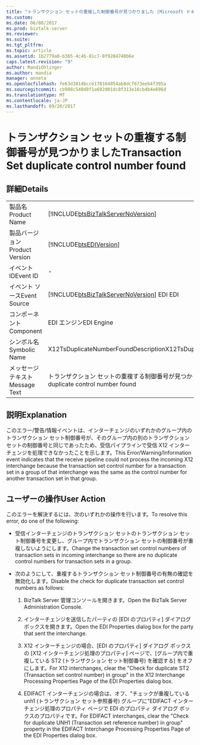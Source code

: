 ```yaml
---
title: "トランザクション セットの重複した制御番号が見つかりました |Microsoft ドキュメント"
ms.custom: 
ms.date: 06/08/2017
ms.prod: biztalk-server
ms.reviewer: 
ms.suite: 
ms.tgt_pltfrm: 
ms.topic: article
ms.assetid: 1b2779a0-b365-4c4b-81c7-8f9284748b6e
caps.latest.revision: "9"
author: MandiOhlinger
ms.author: mandia
manager: anneta
ms.openlocfilehash: fe63d3814bcce178164054ab8dcf673eeb4f395a
ms.sourcegitcommit: cb908c540d8f1a692d01dc8f313e16cb4b4e696d
ms.translationtype: MT
ms.contentlocale: ja-JP
ms.lasthandoff: 09/20/2017
---
```

# <a name="transaction-set-duplicate-control-number-found"></a><span data-ttu-id="119c3-102">トランザクション セットの重複する制御番号が見つかりました</span><span class="sxs-lookup"><span data-stu-id="119c3-102">Transaction Set duplicate control number found</span></span>
## <a name="details"></a><span data-ttu-id="119c3-103">詳細</span><span class="sxs-lookup"><span data-stu-id="119c3-103">Details</span></span>  
  
|||  
|-|-|  
|<span data-ttu-id="119c3-104">製品名</span><span class="sxs-lookup"><span data-stu-id="119c3-104">Product Name</span></span>|[!INCLUDE[btsBizTalkServerNoVersion](../includes/btsbiztalkservernoversion-md.md)]|  
|<span data-ttu-id="119c3-105">製品バージョン</span><span class="sxs-lookup"><span data-stu-id="119c3-105">Product Version</span></span>|[!INCLUDE[btsEDIVersion](../includes/btsediversion-md.md)]|  
|<span data-ttu-id="119c3-106">イベント ID</span><span class="sxs-lookup"><span data-stu-id="119c3-106">Event ID</span></span>|-|  
|<span data-ttu-id="119c3-107">イベント ソース</span><span class="sxs-lookup"><span data-stu-id="119c3-107">Event Source</span></span>|[!INCLUDE[btsBizTalkServerNoVersion](../includes/btsbiztalkservernoversion-md.md)]<span data-ttu-id="119c3-108"> EDI</span><span class="sxs-lookup"><span data-stu-id="119c3-108"> EDI</span></span>|  
|<span data-ttu-id="119c3-109">コンポーネント</span><span class="sxs-lookup"><span data-stu-id="119c3-109">Component</span></span>|<span data-ttu-id="119c3-110">EDI エンジン</span><span class="sxs-lookup"><span data-stu-id="119c3-110">EDI Engine</span></span>|  
|<span data-ttu-id="119c3-111">シンボル名</span><span class="sxs-lookup"><span data-stu-id="119c3-111">Symbolic Name</span></span>|<span data-ttu-id="119c3-112">X12TsDuplicateNumberFoundDescription</span><span class="sxs-lookup"><span data-stu-id="119c3-112">X12TsDuplicateNumberFoundDescription</span></span>|  
|<span data-ttu-id="119c3-113">メッセージ テキスト</span><span class="sxs-lookup"><span data-stu-id="119c3-113">Message Text</span></span>|<span data-ttu-id="119c3-114">トランザクション セットの重複する制御番号が見つかりました</span><span class="sxs-lookup"><span data-stu-id="119c3-114">Transaction Set duplicate control number found</span></span>|  
  
## <a name="explanation"></a><span data-ttu-id="119c3-115">説明</span><span class="sxs-lookup"><span data-stu-id="119c3-115">Explanation</span></span>  
 <span data-ttu-id="119c3-116">このエラー/警告/情報イベントは、インターチェンジのいずれかのグループ内のトランザクション セット制御番号が、そのグループ内の別のトランザクション セットの制御番号と同じであったため、受信パイプラインで受信 X12 インターチェンジを処理できなかったことを示します。</span><span class="sxs-lookup"><span data-stu-id="119c3-116">This Error/Warning/Information event indicates that the receive pipeline could not process the incoming X12 interchange because the transaction set control number for a transaction set in a group of that interchange was the same as the control number for another transaction set in that group.</span></span>  
  
## <a name="user-action"></a><span data-ttu-id="119c3-117">ユーザーの操作</span><span class="sxs-lookup"><span data-stu-id="119c3-117">User Action</span></span>  
 <span data-ttu-id="119c3-118">このエラーを解決するには、次のいずれかの操作を行います。</span><span class="sxs-lookup"><span data-stu-id="119c3-118">To resolve this error, do one of the following:</span></span>  
  
-   <span data-ttu-id="119c3-119">受信インターチェンジのトランザクション セットのトランザクション セット制御番号を変更し、グループ内でトランザクション セットの制御番号が重複しないようにします。</span><span class="sxs-lookup"><span data-stu-id="119c3-119">Change the transaction set control numbers of transaction sets in incoming interchange so there are no duplicate control numbers for transaction sets in a group.</span></span>  
  
-   <span data-ttu-id="119c3-120">次のようにして、重複するトランザクション セット制御番号の有無の確認を無効化します。</span><span class="sxs-lookup"><span data-stu-id="119c3-120">Disable the check for duplicate transaction set control numbers as follows:</span></span>  
  
    1.  <span data-ttu-id="119c3-121">BizTalk Server 管理コンソールを開きます。</span><span class="sxs-lookup"><span data-stu-id="119c3-121">Open the BizTalk Server Administration Console.</span></span>  
  
    2.  <span data-ttu-id="119c3-122">インターチェンジを送信したパーティの [EDI のプロパティ] ダイアログ ボックスを開きます。</span><span class="sxs-lookup"><span data-stu-id="119c3-122">Open the EDI Properties dialog box for the party that sent the interchange.</span></span>  
  
    3.  <span data-ttu-id="119c3-123">X12 インターチェンジの場合、[EDI のプロパティ] ダイアログ ボックスの [X12 インターチェンジ処理のプロパティ] ページで、[グループ内で重複している ST2 (トランザクション セット制御番号) を確認する] をオフにします。</span><span class="sxs-lookup"><span data-stu-id="119c3-123">For X12 interchanges, clear the "Check for duplicate ST2 (Transaction set control number) in group" in the X12 Interchange Processing Properties Page of the EDI Properties dialog box.</span></span>  
  
    4.  <span data-ttu-id="119c3-124">EDIFACT インターチェンジの場合は、オフ、"チェックが重複している unh1 (トランザクション セット参照番号) グループに"EDIFACT インターチェンジ処理のプロパティ ページで EDI のプロパティ ダイアログ ボックスのプロパティです。</span><span class="sxs-lookup"><span data-stu-id="119c3-124">For EDIFACT interchanges, clear the "Check for duplicate UNH1 (Transaction set reference number) in group" property in the EDIFACT Interchange Processing Properties Page of the EDI Properties dialog box.</span></span>